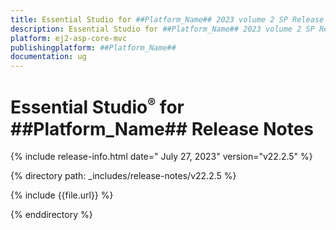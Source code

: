 ```yaml
---
title: Essential Studio for ##Platform_Name## 2023 volume 2 SP Release Release Notes  
description: Essential Studio for ##Platform_Name## 2023 volume 2 SP Release Release Notes  
platform: ej2-asp-core-mvc
publishingplatform: ##Platform_Name##
documentation: ug
---
```


# Essential Studio<sup style="font-size:70%">&reg;</sup> for ##Platform_Name##  Release Notes  

{% include release-info.html date=" July 27, 2023"  version="v22.2.5" %} 

{% directory path: _includes/release-notes/v22.2.5 %}

{% include {{file.url}} %}

{% enddirectory %}


